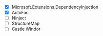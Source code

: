 
- [x] Microsoft.Extensions.DependencyInjection
- [x] AutoFac
- [ ] Ninject
- [ ] StructureMap
- [ ] Castle Windor
